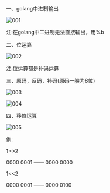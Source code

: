 

一、golang中进制输出

![001](D:\Golang_Notes\Golang运算符与进制转换\Golang进制转换\001.png)

注:在golang中二进制无法直接输出，用%b

二、位运算

![002](D:\Golang_Notes\Golang运算符与进制转换\Golang进制转换\002.png)

注:位运算都是补码运算

三、原码，反码，补码(原码一般为8位)

![003](D:\Golang_Notes\Golang运算符与进制转换\Golang进制转换\003.png)

![004](D:\Golang_Notes\Golang运算符与进制转换\Golang进制转换\004.png)

四、移位运算

![005](D:\Golang_Notes\Golang运算符与进制转换\Golang进制转换\005.png)

例:

1>>2

0000 0001 —— 0000 0000

1<<2

0000 0001 —— 0000 0100